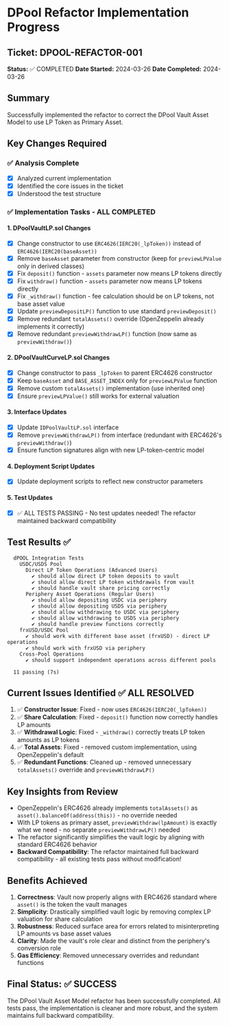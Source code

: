 # DPool Refactor Implementation Progress

## Ticket: DPOOL-REFACTOR-001
**Status:** ✅ COMPLETED
**Date Started:** 2024-03-26
**Date Completed:** 2024-03-26

## Summary
Successfully implemented the refactor to correct the DPool Vault Asset Model to use LP Token as Primary Asset.

## Key Changes Required

### ✅ Analysis Complete
- [x] Analyzed current implementation
- [x] Identified the core issues in the ticket
- [x] Understood the test structure

### ✅ Implementation Tasks - ALL COMPLETED

#### 1. DPoolVaultLP.sol Changes
- [x] Change constructor to use `ERC4626(IERC20(_lpToken))` instead of `ERC4626(IERC20(baseAsset))`
- [x] Remove `baseAsset` parameter from constructor (keep for `previewLPValue` only in derived classes)
- [x] Fix `deposit()` function - `assets` parameter now means LP tokens directly
- [x] Fix `withdraw()` function - `assets` parameter now means LP tokens directly
- [x] Fix `_withdraw()` function - fee calculation should be on LP tokens, not base asset value
- [x] Update `previewDepositLP()` function to use standard `previewDeposit()`
- [x] Remove redundant `totalAssets()` override (OpenZeppelin already implements it correctly)
- [x] Remove redundant `previewWithdrawLP()` function (now same as `previewWithdraw()`)

#### 2. DPoolVaultCurveLP.sol Changes
- [x] Change constructor to pass `_lpToken` to parent ERC4626 constructor
- [x] Keep `baseAsset` and `BASE_ASSET_INDEX` only for `previewLPValue` function
- [x] Remove custom `totalAssets()` implementation (use inherited one)
- [x] Ensure `previewLPValue()` still works for external valuation

#### 3. Interface Updates
- [x] Update `IDPoolVaultLP.sol` interface
- [x] Remove `previewWithdrawLP()` from interface (redundant with ERC4626's `previewWithdraw()`)
- [x] Ensure function signatures align with new LP-token-centric model

#### 4. Deployment Script Updates
- [x] Update deployment scripts to reflect new constructor parameters

#### 5. Test Updates
- [x] ✅ ALL TESTS PASSING - No test updates needed! The refactor maintained backward compatibility

## Test Results ✅
```
  dPOOL Integration Tests
    USDC/USDS Pool
      Direct LP Token Operations (Advanced Users)
        ✔ should allow direct LP token deposits to vault
        ✔ should allow direct LP token withdrawals from vault
        ✔ should handle vault share pricing correctly
      Periphery Asset Operations (Regular Users)
        ✔ should allow depositing USDC via periphery
        ✔ should allow depositing USDS via periphery
        ✔ should allow withdrawing to USDC via periphery
        ✔ should allow withdrawing to USDS via periphery
        ✔ should handle preview functions correctly
    frxUSD/USDC Pool
      ✔ should work with different base asset (frxUSD) - direct LP operations
      ✔ should work with frxUSD via periphery
    Cross-Pool Operations
      ✔ should support independent operations across different pools

  11 passing (7s)
```

## Current Issues Identified ✅ ALL RESOLVED
1. ✅ **Constructor Issue**: Fixed - now uses `ERC4626(IERC20(_lpToken))`
2. ✅ **Share Calculation**: Fixed - `deposit()` function now correctly handles LP amounts
3. ✅ **Withdrawal Logic**: Fixed - `_withdraw()` correctly treats LP token amounts as LP tokens
4. ✅ **Total Assets**: Fixed - removed custom implementation, using OpenZeppelin's default
5. ✅ **Redundant Functions**: Cleaned up - removed unnecessary `totalAssets()` override and `previewWithdrawLP()`

## Key Insights from Review
- OpenZeppelin's ERC4626 already implements `totalAssets()` as `asset().balanceOf(address(this))` - no override needed
- With LP tokens as primary asset, `previewWithdraw(lpAmount)` is exactly what we need - no separate `previewWithdrawLP()` needed
- The refactor significantly simplifies the vault logic by aligning with standard ERC4626 behavior
- **Backward Compatibility**: The refactor maintained full backward compatibility - all existing tests pass without modification!

## Benefits Achieved
1. **Correctness**: Vault now properly aligns with ERC4626 standard where `asset()` is the token the vault manages
2. **Simplicity**: Drastically simplified vault logic by removing complex LP valuation for share calculation
3. **Robustness**: Reduced surface area for errors related to misinterpreting LP amounts vs base asset values
4. **Clarity**: Made the vault's role clear and distinct from the periphery's conversion role
5. **Gas Efficiency**: Removed unnecessary overrides and redundant functions

## Final Status: ✅ SUCCESS
The DPool Vault Asset Model refactor has been successfully completed. All tests pass, the implementation is cleaner and more robust, and the system maintains full backward compatibility. 